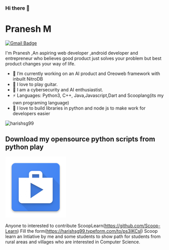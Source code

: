 ### Hi there 👋

 


# Pranesh M
[![Gmail Badge](https://img.shields.io/badge/-praneshmj17@gmail.com-c14438?style=flat-square&logo=Gmail&logoColor=white&link=mailto:praneshmj17@gmail.com)](mailto:praneshmj17@gmail.com)

 

I'm Pranesh ,An aspiring web developer ,android developer and  entrepreneur who believes good product just solves your problem but best product changes your way of life.

 

- 🔭 I’m currently working on an AI product and Oreoweb framework with inbuilt NitroDB
- 🌱 I  love to play guitar.
- 🌱 I am a cybersecurity and AI enthusiastist.
- ⚡ Languages: Python3, C++, Java,Javascript,Dart and Scooplang(its my own programing language)
- 🌱 I love to build libraries in python and node js to make work for developers easier

 

<p align="left"><img src="https://github-readme-stats.vercel.app/api?username=pranesh_17&show_icons=true" alt="harishsg99" /></p>

 


## Download my opensource python scripts from python play
[![Deploy](https://github.com/harishsg99/Scoop-Store/blob/master/192.png)](https://pythonplay.ml/)

 

Anyone to interested to contribute ScoopLearn(https://github.com/Scoop-Learn) Fill the form(https://harishsg99.typeform.com/to/ps3IKCsI)
Scoop learn an Intiative by me and some students to show path for students from rural areas and villages who are interested in Computer Science.
